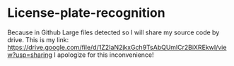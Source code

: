 # License-plate-recognition
Because in Github Large files detected so I will share my source code by drive.
This is my link: 
https://drive.google.com/file/d/1Z2IaN2jkxGch9TsAbQUmlCr2BiXREkwI/view?usp=sharing
I apologize for this inconvenience!
